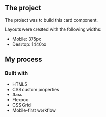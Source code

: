 ## The project

The project was to build this card component.

Layouts were created with the following widths:

- Mobile: 375px
- Desktop: 1440px

## My process

### Built with

- HTML5 
- CSS custom properties
- Sass
- Flexbox
- CSS Grid
- Mobile-first workflow